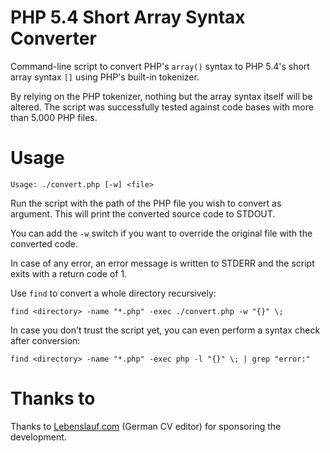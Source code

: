 PHP 5.4 Short Array Syntax Converter
================================

Command-line script to convert PHP's `array()` syntax to PHP 5.4's short array syntax `[]` using PHP's built-in tokenizer.

By relying on the PHP tokenizer, nothing but the array syntax itself will be altered. The script was successfully tested against code bases with more than 5.000 PHP files.


Usage
================================

    Usage: ./convert.php [-w] <file>
    
Run the script with the path of the PHP file you wish to convert as argument. This will print the converted source code to STDOUT. 
    
You can add the `-w` switch if you want to override the original file with the converted code.
    
In case of any error, an error message is written to STDERR and the script exits with a return code of 1.

Use `find` to convert a whole directory recursively:

    find <directory> -name "*.php" -exec ./convert.php -w "{}" \;
    
In case you don't trust the script yet, you can even perform a syntax check after conversion:

    find <directory> -name "*.php" -exec php -l "{}" \; | grep "error:"


Thanks to
================================
Thanks to [Lebenslauf.com](https://lebenslauf.com) (German CV editor) for sponsoring the development.
